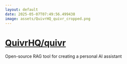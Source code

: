 ```yaml
---
layout: default
date: 2025-05-07T07:49:56.499438
image: assets/QuivrHQ_quivr_cropped.png
---
```


# [QuivrHQ/quivr](https://github.com/QuivrHQ/quivr)

Open-source RAG tool for creating a personal AI assistant
